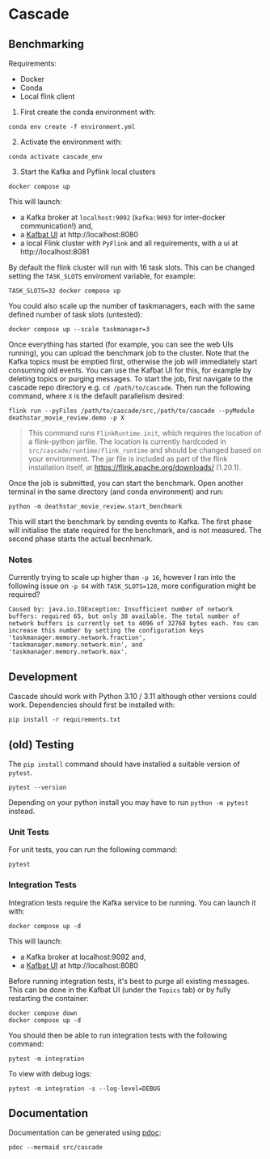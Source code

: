 # Cascade

## Benchmarking

Requirements:
- Docker
- Conda
- Local flink client

1. First create the conda environment with:

```
conda env create -f environment.yml
```

2. Activate the environment with:

```
conda activate cascade_env
```

3. Start the Kafka and Pyflink local clusters

```
docker compose up
```

This will launch:

- a Kafka broker at `localhost:9092` (`kafka:9093` for inter-docker communication!) and,
- a [Kafbat UI](https://github.com/kafbat/kafka-ui) at http://localhost:8080
- a local Flink cluster with `PyFlink` and all requirements, with a ui at http://localhost:8081

By default the flink cluster will run with 16 task slots. This can be changed
setting the `TASK_SLOTS` enviroment variable, for example:

```
TASK_SLOTS=32 docker compose up
```

You could also scale up the number of taskmanagers, each with the same defined
number of task slots (untested):

```
docker compose up --scale taskmanager=3
```

Once everything has started (for example, you can see the web UIs running), you 
can upload the benchmark job to the cluster. Note that the Kafka topics must be
emptied first, otherwise the job will immediately start consuming old events. 
You can use the Kafbat UI for this, for example by deleting topics or purging
messages. To start the job, first navigate to the cascade repo directory e.g. 
`cd /path/to/cascade`. Then run the following command, where `X` is the default 
parallelism desired:

```
flink run --pyFiles /path/to/cascade/src,/path/to/cascade --pyModule deathstar_movie_review.demo -p X
```

> This command runs `FlinkRuntime.init`, which requires the location of a 
> flink-python jarfile.
> The location is currently hardcoded in `src/cascade/runtime/flink_runtime` and 
> should be changed based on your environment. The jar file is included as part
> of the flink installation itself, at https://flink.apache.org/downloads/ (1.20.1).

Once the job is submitted, you can start the benchmark. Open another terminal in
the same directory (and conda environment) and run:

```
python -m deathstar_movie_review.start_benchmark
```

This will start the benchmark by sending events to Kafka. The first phase will
initialise the state required for the benchmark, and is not measured. The second
phase starts the actual becnhmark.


### Notes

Currently trying to scale up higher than `-p 16`, however I ran into the 
following issue on `-p 64` with `TASK_SLOTS=128`, more configuration might be required? 

```
Caused by: java.io.IOException: Insufficient number of network buffers: required 65, but only 38 available. The total number of network buffers is currently set to 4096 of 32768 bytes each. You can increase this number by setting the configuration keys 'taskmanager.memory.network.fraction', 'taskmanager.memory.network.min', and 'taskmanager.memory.network.max'.
```


## Development

Cascade should work with Python 3.10 / 3.11 although other versions could work. Dependencies should first be installed with:

```
pip install -r requirements.txt
```

## (old) Testing

The `pip install` command should have installed a suitable version of `pytest`.

```
pytest --version
```

Depending on your python install you may have to run `python -m pytest` instead.

### Unit Tests

For unit tests, you can run the following command:

```
pytest
```


### Integration Tests

Integration tests require the Kafka service to be running. 
You can launch it with:

```
docker compose up -d
```

This will launch:
- a Kafka broker at localhost:9092 and,
- a [Kafbat UI](https://github.com/kafbat/kafka-ui) at http://localhost:8080

Before running integration tests, it's best to purge all existing messages.
This can be done in the Kafbat UI (under the `Topics` tab) or by fully 
restarting the container:

```
docker compose down
docker compose up -d
```

You should then be able to run integration tests with the following command:

```
pytest -m integration
```

To view with debug logs:

```
pytest -m integration -s --log-level=DEBUG
```

## Documentation

Documentation can be generated using [pdoc](https://pdoc.dev/docs/pdoc.html):

```
pdoc --mermaid src/cascade
```


